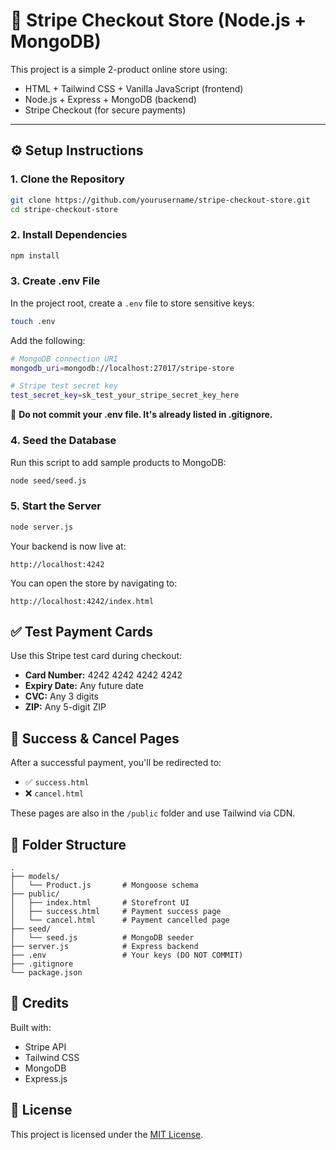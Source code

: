 # 🛒 Stripe Checkout Store (Node.js + MongoDB)

This project is a simple 2-product online store using:
- HTML + Tailwind CSS + Vanilla JavaScript (frontend)
- Node.js + Express + MongoDB (backend)
- Stripe Checkout (for secure payments)

---

## ⚙️ Setup Instructions

### 1. Clone the Repository
```bash
git clone https://github.com/yourusername/stripe-checkout-store.git
cd stripe-checkout-store
```

### 2. Install Dependencies
```bash
npm install
```

### 3. Create .env File
In the project root, create a `.env` file to store sensitive keys:
```bash
touch .env
```

Add the following:
```bash
# MongoDB connection URI
mongodb_uri=mongodb://localhost:27017/stripe-store

# Stripe test secret key
test_secret_key=sk_test_your_stripe_secret_key_here
```

🔐 **Do not commit your .env file. It's already listed in .gitignore.**

### 4. Seed the Database
Run this script to add sample products to MongoDB:
```bash
node seed/seed.js
```

### 5. Start the Server
```bash
node server.js
```

Your backend is now live at:
```
http://localhost:4242
```

You can open the store by navigating to:
```
http://localhost:4242/index.html
```

## ✅ Test Payment Cards

Use this Stripe test card during checkout:
- **Card Number:** 4242 4242 4242 4242
- **Expiry Date:** Any future date
- **CVC:** Any 3 digits
- **ZIP:** Any 5-digit ZIP

## 🧾 Success & Cancel Pages

After a successful payment, you'll be redirected to:
- ✅ `success.html`
- ❌ `cancel.html`

These pages are also in the `/public` folder and use Tailwind via CDN.

## 📁 Folder Structure

```
.
├── models/
│   └── Product.js       # Mongoose schema
├── public/
│   ├── index.html       # Storefront UI
│   ├── success.html     # Payment success page
│   └── cancel.html      # Payment cancelled page
├── seed/
│   └── seed.js          # MongoDB seeder
├── server.js            # Express backend
├── .env                 # Your keys (DO NOT COMMIT)
├── .gitignore
└── package.json
```

## 🙌 Credits

Built with:
- Stripe API
- Tailwind CSS
- MongoDB
- Express.js

## 📜 License

This project is licensed under the [MIT License](./LICENSE).
